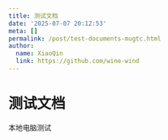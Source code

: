 ```yaml
---
title: 测试文档
date: '2025-07-07 20:12:53'
meta: []
permalink: /post/test-documents-mugtc.html
author:
  name: XiaoQin
  link: https://github.com/wine-wind
---
```



<!-- more -->




# 测试文档

本地电脑测试

‍
